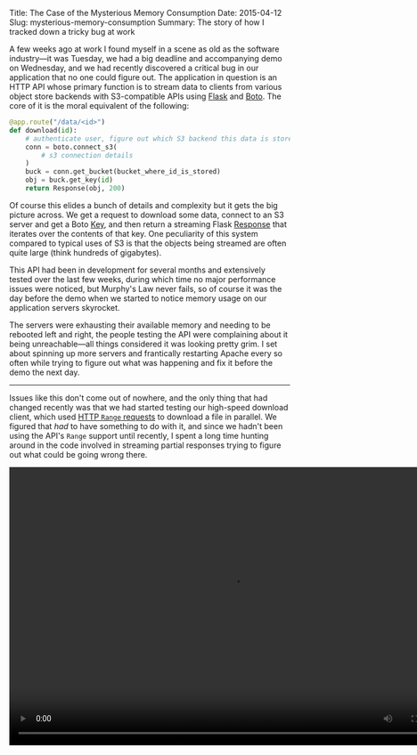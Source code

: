 Title: The Case of the Mysterious Memory Consumption
Date: 2015-04-12
Slug: mysterious-memory-consumption
Summary: The story of how I tracked down a tricky bug at work

A few weeks ago at work I found myself in a scene as old as the
software industry—it was Tuesday, we had a big deadline and
accompanying demo on Wednesday, and we had recently discovered a
critical bug in our application that no one could figure out. The
application in question is an HTTP API whose primary function is to
stream data to clients from various object store backends with
S3-compatible APIs using [Flask](http://flask.pocoo.org/) and
[Boto](https://boto.readthedocs.org/en/latest/). The core of it is the
moral equivalent of the following:


```python
@app.route("/data/<id>")
def download(id):
    # authenticate user, figure out which S3 backend this data is stored in, etc.
    conn = boto.connect_s3(
        # s3 connection details
    )
    buck = conn.get_bucket(bucket_where_id_is_stored)
    obj = buck.get_key(id)
    return Response(obj, 200)
```

Of course this elides a bunch of details and complexity but it gets
the big picture across. We get a request to download some data,
connect to an S3 server and get a Boto
[Key](https://boto.readthedocs.org/en/2.6.0/ref/s3.html#boto.s3.key.Key),
and then return a streaming Flask
[Response](http://flask.pocoo.org/docs/0.10/api/#flask.Response) that
iterates over the contents of that key. One peculiarity of this system
compared to typical uses of S3 is that the objects being streamed are
often quite large (think hundreds of gigabytes).

This API had been in development for several
months and extensively tested over the last few weeks, during which
time no major performance issues were noticed, but Murphy's Law never
fails, so of course it was the day before the demo when we started to
notice memory usage on our application servers skyrocket.

The servers were exhausting their available memory and needing to be
rebooted left and right, the people testing the API were complaining
about it being unreachable—all things considered it was looking pretty
grim. I set about spinning up more servers and frantically restarting
Apache every so often while trying to figure out what was happening
and fix it before the demo the next day.

----

Issues like this don't come out of nowhere, and the only thing that
had changed recently was that we had started testing our high-speed
download client, which used
[HTTP `Range` requests](https://en.wikipedia.org/wiki/Byte_serving) to
download a file in parallel. We figured that *had* to have something
to do with it, and since we hadn't been using the API's `Range`
support until recently, I spent a long time hunting around in the code
involved in streaming partial responses trying to figure out what
could be going wrong there.



<video width="800" height="500" controls>
  <source src="{filename}/misc/memory.webm" type="video/webm">
</video>
